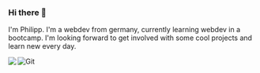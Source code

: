 ### Hi there 👋

I'm Philipp. I'm a webdev from germany, currently learning webdev in a bootcamp. I'm looking forward to get involved with some cool projects and learn new every day. 

![Git](https://img.shields.io/badge/-Git-black?style=flat-square&logo=git)
<img align="left" src="https://github-readme-stats.vercel.app/api?username=PhilippDemmelmair&show_icons=true&count_private=true&theme=gruvbox" />

<!--
**PhilippDemmelmair/PhilippDemmelmair** is a ✨ _special_ ✨ repository because its `README.md` (this file) appears on your GitHub profile.

Here are some ideas to get you started:

- 🔭 I’m currently working on ...
- 🌱 I’m currently learning ...
- 👯 I’m looking to collaborate on ...
- 🤔 I’m looking for help with ...
- 💬 Ask me about ...
- 📫 How to reach me: ...
- 😄 Pronouns: ...
- ⚡ Fun fact: ...
-->
